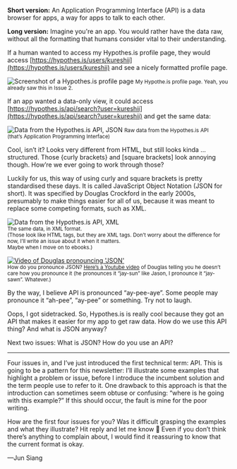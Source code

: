 **Short version:** An Application Programming Interface (API) is a data browser for apps, a way for apps to talk to each other.

**Long version:** Imagine you're an app. You would rather have the data raw, without all the formatting that humans consider vital to their understanding.

If a human wanted to access my Hypothes.is profile page, they would access [https://hypothes.is/users/kureshii](https://hypothes.is/users/kureshii) and see a nicely formatted profile page.


![Screenshot of a Hypothes.is profile page]({attach}issue004_01.png)
<small>My Hypothe.is profile page. Yeah, you already saw this in Issue 2. </small>


If an app wanted a data-only view, it could access [https://hypothes.is/api/search?user=kureshii](https://hypothes.is/api/search?user=kureshii) and get the same data:


![Data from the Hypothes.is API, JSON]({attach}issue004_02.png)
<small>Raw data from the Hypothes.is API<br/>
(that’s Application Programming Interface)</small>


Cool, isn’t it? Looks very different from HTML, but still looks kinda … structured. Those \{curly brackets\} and \[square brackets\] look annoying though. How’re we ever going to work through those?

Luckily for us, this way of using curly and square brackets is pretty standardised these days. It is called JavaScript Object Notation (JSON for short). It was specified by Douglas Crockford in the early 2000s, presumably to make things easier for all of us, because it was meant to replace some competing formats, such as XML.


![Data from the Hypothes.is API, XML]({attach}issue004_03.png)<br />
<small>The same data, in XML format.<br />
(Those look like HTML tags, but they are XML tags. Don’t worry about the difference for now, I’ll write an issue about it when it matters.<br/>
Maybe when I move on to ebooks.)</small>



[![Video of Douglas pronouncing 'JSON'](https://img.youtube.com/vi/zhVdWQWKRqM/0.jpg)](https://www.youtube.com/watch?v=zhVdWQWKRqM)<br />
<small>How do you pronounce JSON? [Here’s a Youtube video](https://www.youtube.com/watch?v=zhVdWQWKRqM) of Douglas telling you he doesn’t care how you pronounce it (he pronounces it “jay-sun” like Jason, I pronounce it “jay-sawn”. Whatever.)</small>


By the way, I believe API is pronounced “ay-pee-aye”. Some people may pronounce it “ah-pee”, “ay-pee” or something. Try not to laugh.

Oops, I got sidetracked. So, Hypothes.is is really cool because they got an API that makes it easier for my app to get raw data. How do we use this API thing? And what is JSON anyway?

Next two issues: What is JSON? How do you use an API?

-----

Four issues in, and I’ve just introduced the first technical term: API. This is going to be a pattern for this newsletter: I’ll illustrate some examples that highlight a problem or issue, before I introduce the incumbent solution and the term people use to refer to it. One drawback to this approach is that the introduction can sometimes seem obtuse or confusing: “where is he going with this example?” If this should occur, the fault is mine for the poor writing.

How are the first four issues for you? Was it difficult grasping the examples and what they illustrate? Hit reply and let me know 📧 Even if you don’t think there’s anything to complain about, I would find it reassuring to know that the current format is okay.

—Jun Siang

